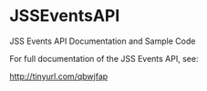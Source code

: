 JSSEventsAPI
============

JSS Events API Documentation and Sample Code

For full documentation of the JSS Events API, see:

http://tinyurl.com/qbwjfap
